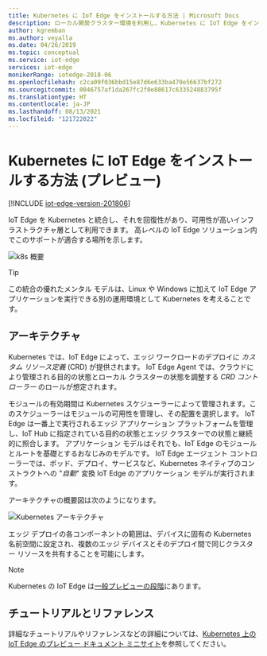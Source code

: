 ```yaml
---
title: Kubernetes に IoT Edge をインストールする方法 | Microsoft Docs
description: ローカル開発クラスター環境を利用し、Kubernetes に IoT Edge をインストールする方法について説明します
author: kgremban
ms.author: veyalla
ms.date: 04/26/2019
ms.topic: conceptual
ms.service: iot-edge
services: iot-edge
monikerRange: iotedge-2018-06
ms.openlocfilehash: c2ca09f036bbd15e87d6e633ba470e56637bf272
ms.sourcegitcommit: 0046757af1da267fc2f0e88617c633524883795f
ms.translationtype: HT
ms.contentlocale: ja-JP
ms.lasthandoff: 08/13/2021
ms.locfileid: "121722022"
---
```

# <a name="how-to-install-iot-edge-on-kubernetes-preview"></a>Kubernetes に IoT Edge をインストールする方法 (プレビュー)

[!INCLUDE [iot-edge-version-201806](../../includes/iot-edge-version-201806.md)]

IoT Edge を Kubernetes と統合し、それを回復性があり、可用性が高いインフラストラクチャ層として利用できます。 高レベルの IoT Edge ソリューション内でこのサポートが適合する場所を示します。

![k8s 概要](./media/how-to-install-iot-edge-kubernetes/kubernetes-model.png)

>[!TIP]
>この統合の優れたメンタル モデルは、Linux や Windows に加えて IoT Edge アプリケーションを実行できる別の運用環境として Kubernetes を考えることです。

## <a name="architecture"></a>アーキテクチャ 
Kubernetes では、IoT Edge によって、エッジ ワークロードのデプロイに *カスタム リソース定義* (CRD) が提供されます。 IoT Edge Agent では、クラウドにより管理される目的の状態とローカル クラスターの状態を調整する *CRD コントローラー* のロールが想定されます。

モジュールの有効期間は Kubernetes スケジューラーによって管理されます。このスケジューラーはモジュールの可用性を管理し、その配置を選択します。 IoT Edge は一番上で実行されるエッジ アプリケーション プラットフォームを管理し、IoT Hub に指定されている目的の状態とエッジ クラスターでの状態と継続的に照合します。 アプリケーション モデルはそれでも、IoT Edge のモジュールとルートを基礎とするおなじみのモデルです。 IoT Edge エージェント コントローラーでは、ポッド、デプロイ、サービスなど、Kubernetes ネイティブのコンストラクトへの "*自動*" 変換 IoT Edge のアプリケーション モデルが実行されます。

アーキテクチャの概要図は次のようになります。

![Kubernetes アーキテクチャ](./media/how-to-install-iot-edge-kubernetes/publicpreview-refresh-kubernetes.png)

エッジ デプロイの各コンポーネントの範囲は、デバイスに固有の Kubernetes 名前空間に設定され、複数のエッジ デバイスとそのデプロイ間で同じクラスター リソースを共有することを可能にします。

>[!NOTE]
>Kubernetes の IoT Edge は[一般プレビューの段階](https://azure.microsoft.com/support/legal/preview-supplemental-terms/)にあります。

## <a name="tutorials-and-references"></a>チュートリアルとリファレンス 

詳細なチュートリアルやリファレンスなどの詳細については、[Kubernetes 上の IoT Edge のプレビュー ドキュメント ミニサイト](https://aka.ms/edgek8sdoc)を参照してください。
